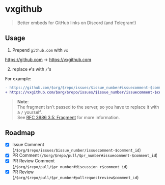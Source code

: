 # vxgithub

> Better embeds for GitHub links on Discord (and Telegram!)

## Usage

1. Prepend `github.com` with `vx`

https://github.com -> https://vxgithub.com

2. replace `#`'s with `/`'s

For example:

```diff
- https://github.com/$org/$repo/issues/$issue_number#issuecomment-$comment_id
+ https://vxgithub.com/$org/$repo/issues/$issue_number/issuecomment-$comment_id
```

> **Note**:  
> The fragment isn't passed to the server, so you have to replace it with a `/` yourself.  
> See [RFC 3986 3.5: Fragment](https://datatracker.ietf.org/doc/html/rfc3986#section-3.5) for more information.

## Roadmap

- [x] Issue Comment (`/$org/$repo/issues/$issue_number/issuecomment-$comment_id`)
- [x] PR Comment (`/$org/$repo/pull/$pr_number#issuecomment-$comment_id`)
- [x] PR Review Comment (`/$org/$repo/pull/$pr_number#discussion_r$comment_id`)
- [x] PR Review (`/$org/$repo/pull/$pr_number#pullrequestreview$comment_id`)
